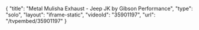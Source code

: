 {
    "title": "Metal Mulisha Exhaust - Jeep JK by Gibson Performance",
    "type": "solo",
    "layout": "iframe-static",
    "videoId": "35901197",
    "url": "\/tvpembed\/35901197"
}